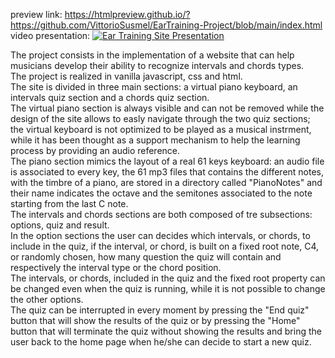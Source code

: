preview link: https://htmlpreview.github.io/?https://github.com/VittorioSusmel/EarTraining-Project/blob/main/index.html  
video presentation: [![Ear Training Site Presentation](https://studio.youtube.com/video/iGlU_qmR-L8/edit)](https://youtu.be/iGlU_qmR-L8)

The project consists in the implementation of a website that can help musicians develop their ability to recognize intervals and chords types.  
The project is realized in vanilla javascript, css and html.  
The site is divided in three main sections: a virtual piano keyboard, an intervals quiz section and a chords quiz section.  
The virtual piano section is always visible and can not be removed while the design of the site allows to easly navigate through the two quiz sections; the virtual keyboard is not optimized to be played as a musical instrment, while it has been thought as a support mechanism to help the learning process by providing an audio reference.  
The piano section mimics the layout of a real 61 keys keyboard: an audio file is associated to every key, the 61 mp3 files that contains the different notes, with the timbre of a piano, are stored in a directory called "PianoNotes" and their name indicates the octave and the semitones associated to the note starting from the last C note.  
The intervals and chords sections are both composed of tre subsections: options, quiz and result.  
In the option sections the user can decides which intervals, or chords, to include in the quiz, if the interval, or chord, is built on a fixed root note, C4, or randomly chosen, how many question the quiz will contain and respectively the interval type or the chord position.  
The intervals, or chords, included in the quiz and the fixed root property can be changed even when the quiz is running, while it is not possible to change the other options.  
The quiz can be interrupted in every moment by pressing the "End quiz" button that will show the results of the quiz or by pressing the "Home" button that will terminate the quiz without showing the results and bring the user back to the home page when he/she can decide to start a new quiz.
